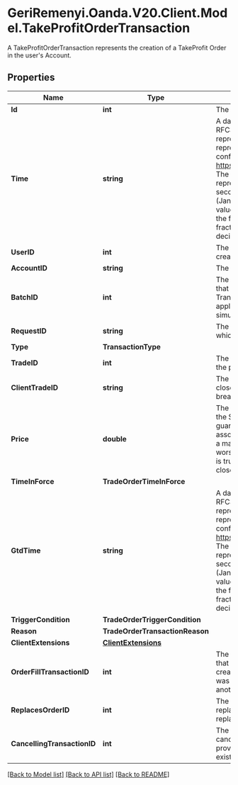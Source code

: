 # GeriRemenyi.Oanda.V20.Client.Model.TakeProfitOrderTransaction
A TakeProfitOrderTransaction represents the creation of a TakeProfit Order in the user's Account.
## Properties

Name | Type | Description | Notes
------------ | ------------- | ------------- | -------------
**Id** | **int** | The Transaction&#39;s Identifier. | [optional] 
**Time** | **string** | A date and time value using either RFC3339 or UNIX time representation. The RFC 3339 representation is a string conforming to https://tools.ietf.org/rfc/rfc3339.txt. The Unix representation is a string representing the number of seconds since the Unix Epoch (January 1st, 1970 at UTC). The value is a fractional number, where the fractional part represents a fraction of a second (up to nine decimal places). | [optional] 
**UserID** | **int** | The ID of the user that initiated the creation of the Transaction. | [optional] 
**AccountID** | **string** | The Account&#39;s identifier | [optional] 
**BatchID** | **int** | The ID of the \&quot;batch\&quot; that the Transaction belongs to. Transactions in the same batch are applied to the Account simultaneously. | [optional] 
**RequestID** | **string** | The Request ID of the request which generated the transaction. | [optional] 
**Type** | **TransactionType** |  | [optional] 
**TradeID** | **int** | The ID of the Trade to close when the price threshold is breached. | [optional] 
**ClientTradeID** | **string** | The client ID of the Trade to be closed when the price threshold is breached. | [optional] 
**Price** | **double** | The price threshold specified for the Stop Loss Order. If the guaranteed flag is false, the associated Trade will be closed by a market price that is equal to or worse than this threshold. If the flag is true the associated Trade will be closed at this price. | [optional] 
**TimeInForce** | **TradeOrderTimeInForce** |  | [optional] 
**GtdTime** | **string** | A date and time value using either RFC3339 or UNIX time representation. The RFC 3339 representation is a string conforming to https://tools.ietf.org/rfc/rfc3339.txt. The Unix representation is a string representing the number of seconds since the Unix Epoch (January 1st, 1970 at UTC). The value is a fractional number, where the fractional part represents a fraction of a second (up to nine decimal places). | [optional] 
**TriggerCondition** | **TradeOrderTriggerCondition** |  | [optional] 
**Reason** | **TradeOrderTransactionReason** |  | [optional] 
**ClientExtensions** | [**ClientExtensions**](ClientExtensions.md) |  | [optional] 
**OrderFillTransactionID** | **int** | The ID of the OrderFill Transaction that caused this Order to be created (only provided if this Order was created automatically when another Order was filled). | [optional] 
**ReplacesOrderID** | **int** | The ID of the Order that this Order replaces (only provided if this Order replaces an existing Order). | [optional] 
**CancellingTransactionID** | **int** | The ID of the Transaction that cancels the replaced Order (only provided if this Order replaces an existing Order). | [optional] 

[[Back to Model list]](../README.md#documentation-for-models) [[Back to API list]](../README.md#documentation-for-api-endpoints) [[Back to README]](../README.md)

